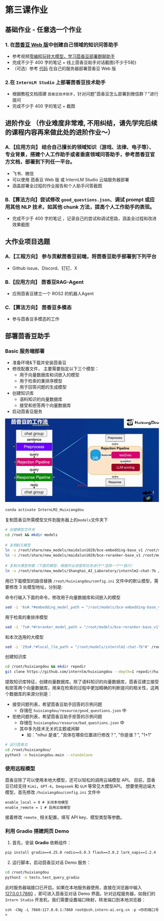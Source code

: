 # 第三课作业

## 基础作业 - 任意选一个作业

### 1. 在[茴香豆 Web 版](https://openxlab.org.cn/apps/detail/tpoisonooo/huixiangdou-web)中创建自己领域的知识问答助手

- 参考视频[零编程玩转大模型，学习茴香豆部署群聊助手](https://www.bilibili.com/video/BV1S2421N7mn)
- 完成不少于 400 字的笔记 + 线上茴香豆助手对话截图(不少于5轮)
- （可选）参考 [代码](https://github.com/InternLM/HuixiangDou/tree/main/web) 在自己的服务器部署茴香豆 Web 版

### 2.在 `InternLM Studio` 上部署茴香豆技术助手

- 根据教程文档搭建 `茴香豆技术助手`，针对问题"茴香豆怎么部署到微信群？"进行提问
- 完成不少于 400 字的笔记 + 截图

## 进阶作业 （作业难度非常难, 不用纠结，请先学完后续的课程内容再来做此处的进阶作业～）

### A.【应用方向】 结合自己擅长的领域知识（游戏、法律、电子等）、专业背景，搭建个人工作助手或者垂直领域问答助手，参考茴香豆官方文档，部署到下列任一平台。

- 飞书、微信
- 可以使用 茴香豆 Web 版 或 InternLM Studio 云端服务器部署
- 涵盖部署全过程的作业报告和个人助手问答截图

### B.【算法方向】尝试修改 `good_questions.json`、调试 prompt 或应用其他 NLP 技术，如其他 chunk 方法，提高个人工作助手的表现。

- 完成不少于 400 字的笔记 ，记录自己的尝试和调试思路，涵盖全过程和改进效果截图

## 大作业项目选题

### A.【工程方向】 参与贡献茴香豆前端，将茴香豆助手部署到下列平台

- Github issue、Discord、钉钉、X

### B.【应用方向】 茴香豆RAG-Agent

- 应用茴香豆建立一个 ROS2 的机器人Agent

### C.【算法方向】 茴香豆多模态

- 参与茴香豆多模态的工作

## 部署茴香豆助手

### Basic 服务端部署

* 准备环境&下载并安装茴香豆
* 修改配置文件， 主要需要指定以下三个模型：
    * 用于向量数据库和词嵌入的模型
    * 用于检索的重排序模型
    * 用于回答问题的生成模型
* 创建知识库
    * 语料知识的向量数据库
    * 接受和拒答两个向量数据库
* 启动茴香豆服务

![img.png](imgs/workflow.png)

```bash
conda activate InternLM2_Huixiangdou

```

复制茴香豆所需模型文件到服务器上的`models`文件夹下

```bash
# 创建模型文件夹
cd /root && mkdir models

# 复制BCE模型
ln -s /root/share/new_models/maidalun1020/bce-embedding-base_v1 /root/models/bce-embedding-base_v1
ln -s /root/share/new_models/maidalun1020/bce-reranker-base_v1 /root/models/bce-reranker-base_v1

# 复制大模型参数（下面的模型，根据作业进度和任务进行**选择一个**就行）
ln -s /root/share/new_models/Shanghai_AI_Laboratory/internlm2-chat-7b /root/models/internlm2-chat-7b

```

用已下载模型的路径替换 `/root/huixiangdou/config.ini` 文件中的默认模型，需要修改 3 处模型地址，分别是:

命令行输入下面的命令，修改用于向量数据库和词嵌入的模型

```bash
sed -i '6s#.*#embedding_model_path = "/root/models/bce-embedding-base_v1"#' /root/huixiangdou/config.ini

```

用于检索的重排序模型

```bash
sed -i '7s#.*#reranker_model_path = "/root/models/bce-reranker-base_v1"#' /root/huixiangdou/config.ini
```

和本次选用的大模型

```bash
sed -i '29s#.*#local_llm_path = "/root/models/internlm2-chat-7b"#' /root/huixiangdou/config.ini
```

创建知识库

```bash
cd /root/huixiangdou && mkdir repodir
git clone https://github.com/internlm/huixiangdou --depth=1 repodir/huixiangdou
```

提取知识库特征，创建向量数据库。除了语料知识的向量数据库，茴香豆建立接受和拒答两个向量数据库，用来在检索的过程中更加精确的判断提问的相关性，这两个数据库的来源分别是：

- 接受问题列表，希望茴香豆助手回答的示例问题
    - 存储在 `huixiangdou/resource/good_questions.json` 中
- 拒绝问题列表，希望茴香豆助手拒答的示例问题
    - 存储在 `huixiangdou/resource/bad_questions.json` 中
    - 其中多为技术无关的主题或闲聊
        - 如："nihui 是谁", "具体在哪些位置进行修改？", "你是谁？", "1+1"

```bash
# 运行茴香豆
cd /root/huixiangdou/
python3 -m huixiangdou.main --standalone
```

### 使用远程模型

茴香豆除了可以使用本地大模型，还可以轻松的调用云端模型 API。 目前，茴香豆已经支持 `Kimi`，`GPT-4`，`Deepseek` 和 `GLM`
等常见大模型API。 想要使用远端大模型，首先修改 `/huixiangdou/config.ini` 文件中

```
enable_local = 0 # 关闭本地模型
enable_remote = 1 # 启用云端模型
```

接着修改 `remote_` 相关配置，填写 API key、模型类型等参数。

### 利用 Gradio 搭建网页 Demo

1. 首先，安装 **Gradio** 依赖组件：

```bash
pip install gradio==4.25.0 redis==5.0.3 flask==3.0.2 lark_oapi==1.2.4
```

2. 运行脚本，启动茴香豆对话 Demo 服务：

```bash
cd /root/huixiangdou
python3 -m tests.test_query_gradio 
```

此时服务器端接口已开启。如果在本地服务器使用，直接在浏览器中输入 [127.0.0.1:7860](http://127.0.0.1:7860/) ，即可进入茴香豆对话
Demo 界面。针对远程服务器，如我们的 `Intern Studio` 开发机，我们需要设置端口映射，转发端口到本地浏览器：

```
ssh -CNg -L 7860:127.0.0.1:7860 root@ssh.intern-ai.org.cn -p <你的端口号>
```